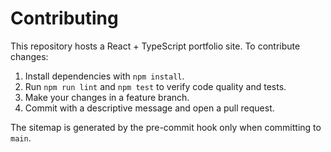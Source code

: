# Contributing

This repository hosts a React + TypeScript portfolio site. To contribute changes:

1. Install dependencies with `npm install`.
2. Run `npm run lint` and `npm test` to verify code quality and tests.
3. Make your changes in a feature branch.
4. Commit with a descriptive message and open a pull request.

The sitemap is generated by the pre-commit hook only when committing to `main`.

